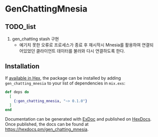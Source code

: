 # GenChattingMnesia

## TODO_list

1. gen_chatting stash 구현
    - 예기치 못한 오류로 프로세스가 종료 후 재시작시 Mnesia를 활용하여 연결되어있었던 클라이언트 데이터를 불러와 다시 연결하도록 한다.


## Installation

If [available in Hex](https://hex.pm/docs/publish), the package can be installed
by adding `gen_chatting_mnesia` to your list of dependencies in `mix.exs`:

```elixir
def deps do
  [
    {:gen_chatting_mnesia, "~> 0.1.0"}
  ]
end
```

Documentation can be generated with [ExDoc](https://github.com/elixir-lang/ex_doc)
and published on [HexDocs](https://hexdocs.pm). Once published, the docs can
be found at <https://hexdocs.pm/gen_chatting_mnesia>.


